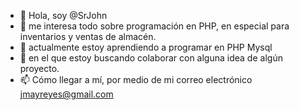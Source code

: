 - 👋 Hola, soy @SrJohn
- 👀 me interesa todo sobre programación en PHP, en especial para inventarios y ventas de almacén.
- 🌱 actualmente estoy aprendiendo a programar en PHP Mysql
- 💞️ en el que estoy buscando colaborar con alguna idea de algún proyecto.
- 📫 Cómo llegar a mí, por medio de mi correo electrónico jmayreyes@gmail.com

<!---
SrJohn/SrJohn is a ✨ special ✨ repository because its `README.md` (this file) appears on your GitHub profile.
You can click the Preview link to take a look at your changes.
--->
